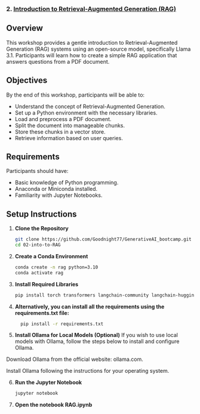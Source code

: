### 2. [Introduction to Retrieval-Augmented Generation (RAG)](02-into-to-RAG/)


## Overview

This workshop provides a gentle introduction to Retrieval-Augmented Generation (RAG) systems using an open-source model, specifically Llama 3.1. Participants will learn how to create a simple RAG application that answers questions from a PDF document.

## Objectives

By the end of this workshop, participants will be able to:

- Understand the concept of Retrieval-Augmented Generation.
- Set up a Python environment with the necessary libraries.
- Load and preprocess a PDF document.
- Split the document into manageable chunks.
- Store these chunks in a vector store.
- Retrieve information based on user queries.

## Requirements

Participants should have:

- Basic knowledge of Python programming.
- Anaconda or Miniconda installed.
- Familiarity with Jupyter Notebooks.

## Setup Instructions

1. **Clone the Repository**
   ```bash
   git clone https://github.com/Goodnight77/GenerativeAI_bootcamp.git
   cd 02-into-to-RAG
2. **Create a Conda Environment**
    ```bash
    conda create -n rag python=3.10
    conda activate rag
3. **Install Required Libraries**
    ```bash
    pip install torch transformers langchain-community langchain-huggingface notebook==7.1.2 pandas faiss-cpu scikit-learn
4. **Alternatively, you can install all the requirements using the requirements.txt file:**
    ```bash
      pip install -r requirements.txt
5. **Install Ollama for Local Models (Optional)**
If you wish to use local models with Ollama, follow the steps below to install and configure Ollama.

Download Ollama from the official website: ollama.com.

Install Ollama following the instructions for your operating system.

6. **Run the Jupyter Notebook**
    ```bash
    jupyter notebook
7. **Open the notebook RAG.ipynb**

